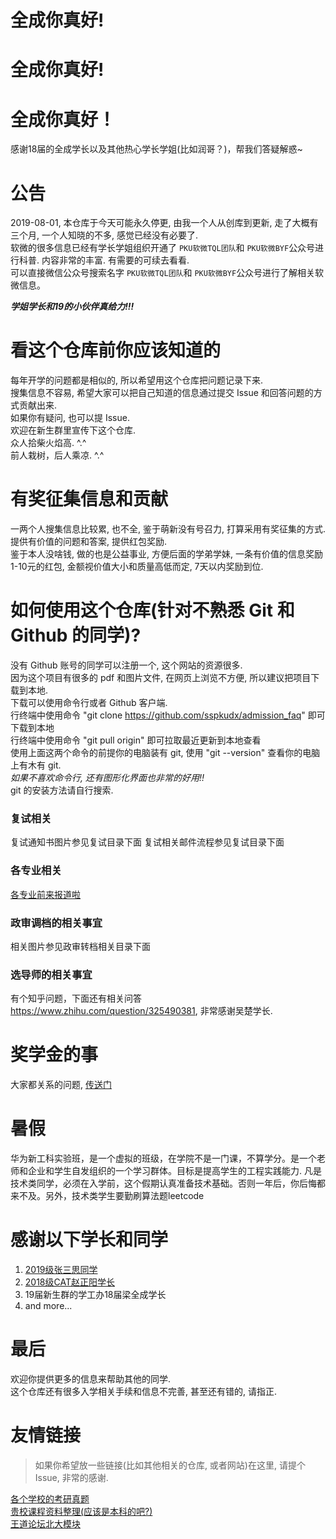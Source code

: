 # 全成你真好!
# 全成你真好!
# 全成你真好！
感谢18届的全成学长以及其他热心学长学姐(比如润哥？)，帮我们答疑解惑~
<br>

# 公告
2019-08-01, 本仓库于今天可能永久停更, 由我一个人从创库到更新, 走了大概有三个月, 一个人知晓的不多, 感觉已经没有必要了.  
软微的很多信息已经有学长学姐组织开通了 `PKU软微TQL团队`和 `PKU软微BYF`公众号进行科普. 内容非常的丰富. 有需要的可续去看看.   
可以直接微信公众号搜索名字 `PKU软微TQL团队`和 `PKU软微BYF`公众号进行了解相关软微信息。  


***学姐学长和19的小伙伴真给力!!!***

# 看这个仓库前你应该知道的

每年开学的问题都是相似的, 所以希望用这个仓库把问题记录下来.  
搜集信息不容易, 希望大家可以把自己知道的信息通过提交 Issue 和回答问题的方式贡献出来.    
如果你有疑问, 也可以提 Issue.  
欢迎在新生群里宣传下这个仓库.  
众人拾柴火焰高.  ^.^  
前人栽树，后人乘凉. ^.^  

# 有奖征集信息和贡献
一两个人搜集信息比较累, 也不全, 鉴于萌新没有号召力, 打算采用有奖征集的方式.  
提供有价值的问题和答案, 提供红包奖励.  
鉴于本人没啥钱, 做的也是公益事业, 方便后面的学弟学妹, 一条有价值的信息奖励1-10元的红包, 金额视价值大小和质量高低而定, 7天以内奖励到位.  

# 如何使用这个仓库(针对不熟悉 Git 和 Github 的同学)?  
没有 Github 账号的同学可以注册一个, 这个网站的资源很多.  
因为这个项目有很多的 pdf 和图片文件, 在网页上浏览不方便, 所以建议把项目下载到本地.  
下载可以使用命令行或者 Github 客户端.  
行终端中使用命令 "git clone https://github.com/sspkudx/admission_faq" 即可下载到本地  
行终端中使用命令 "git pull origin" 即可拉取最近更新到本地查看    
使用上面这两个命令的前提你的电脑装有 git, 使用 "git --version" 查看你的电脑上有木有 git.  
*如果不喜欢命令行, 还有图形化界面也非常的好用!!*  
git 的安装方法请自行搜索.   

### 复试相关
复试通知书图片参见复试目录下面
复试相关邮件流程参见复试目录下面

### 各专业相关
[各专业前来报道啦](各专业前来报道啦)

### 政审调档的相关事宜  
相关图片参见政审转档相关目录下面

### 选导师的相关事宜
有个知乎问题，下面还有相关问答 https://www.zhihu.com/question/325490381, 非常感谢吴楚学长.

# 奖学金的事
大家都关系的问题, [传送门](奖学金.md)

# 暑假
华为新工科实验班，是一个虚拟的班级，在学院不是一门课，不算学分。是一个老师和企业和学生自发组织的一个学习群体。目标是提高学生的工程实践能力.
凡是技术类同学，必须在入学前，这个假期认真准备技术基础。否则一年后，你后悔都来不及。另外，技术类学生要勤刷算法题leetcode 

# 感谢以下学长和同学
1. [2019级张三思同学](https://github.com/notfresh)
2. [2018级CAT赵正阳学长](https://github.com/Allen-Bayern)
3. 19届新生群的学工办18届梁全成学长
4. and more...  


# 最后
欢迎你提供更多的信息来帮助其他的同学.  
这个仓库还有很多入学相关手续和信息不完善, 甚至还有错的, 请指正.  

# 友情链接
> 如果你希望放一些链接(比如其他相关的仓库, 或者网站)在这里, 请提个Issue, 非常的感谢.  

[各个学校的考研真题](https://github.com/csseky/cskaoyan)  
[贵校课程资料整理(应该是本科的吧?)](https://github.com/lib-pku/libpku)  
[王道论坛北大模块](http://www.cskaoyan.com/forum-85-1.html)  



